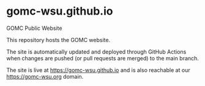 # gomc-wsu.github.io
GOMC Public Website

This repository hosts the GOMC website.

The site is automatically updated and deployed through GitHub Actions when changes are pushed (or pull requests are merged) to the main branch.

The site is live at https://gomc-wsu.github.io and is also reachable at our https://gomc-wsu.org domain.
